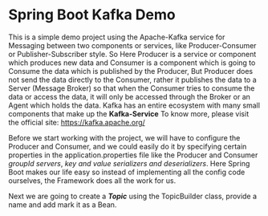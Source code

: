 # Spring Boot Kafka Demo

This is a simple demo project using the Apache-Kafka service for Messaging between two components or services,
like Producer-Consumer or Publisher-Subscriber style. So Here Producer is a service or component which produces
new data and Consumer is a component which is going to Consume the data which is published by the Producer, But
Producer does not send the data directly to the Consumer, rather it publishes the data to a Server (Message Broker)
so that when the Consumer tries to consume the data or access the data, it will only be accessed through the Broker
or an Agent which holds the data. Kafka has an entire ecosystem with many small components that make up the
**Kafka-Service**
To know more, please visit the official site: https://kafka.apache.org/

Before we start working with the project, we will have to configure the Producer and Consumer, and 
we could easily do it by specifying certain properties in the application.properties file
like the Producer and Consumer _groupId_ _servers_, _key and value serializers and deserializers_.
Here Spring Boot makes our life easy so instead of implementing all the config code ourselves, the Framework
does all the work for us.

Next we are going to create a **_Topic_** using the TopicBuilder class, provide a name and add mark it as a Bean.